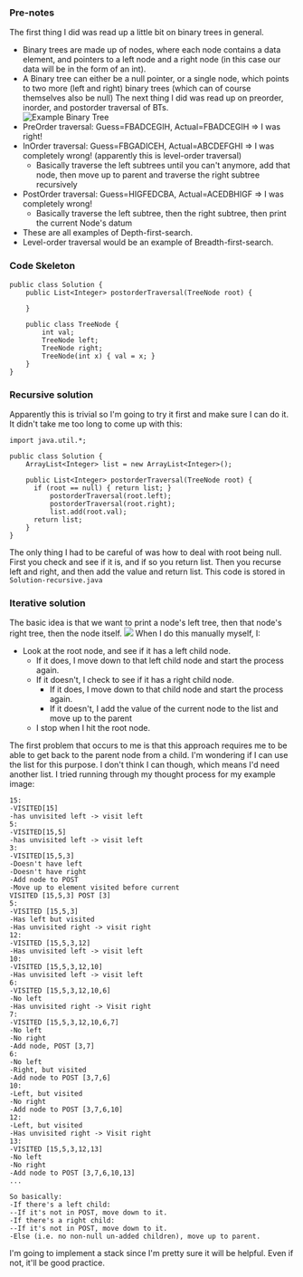 ### Pre-notes
The first thing I did was read up a little bit on binary trees in general.
* Binary trees are made up of nodes, where each node contains a data element, and pointers to a left node and a right node (in this case our data will be in the form of an int).
* A Binary tree can either be a null pointer, or a single node, which points to two more (left and right) binary trees (which can of course themselves also be null)
The next thing I did was read up on preorder, inorder, and postorder traversal of BTs.   
![Example Binary Tree](http://upload.wikimedia.org/wikipedia/commons/d/d4/Sorted_binary_tree_preorder.svg)
* PreOrder traversal: Guess=FBADCEGIH, Actual=FBADCEGIH => I was right!
* InOrder traversal: Guess=FBGADICEH, Actual=ABCDEFGHI => I was completely wrong! (apparently this is level-order traversal)
  * Basically traverse the left subtrees until you can't anymore, add that node, then move up to parent and traverse the right subtree recursively
* PostOrder traversal: Guess=HIGFEDCBA, Actual=ACEDBHIGF => I was completely wrong!
  * Basically traverse the left subtree, then the right subtree, then print the current Node's datum
* These are all examples of Depth-first-search.
* Level-order traversal would be an example of Breadth-first-search.

### Code Skeleton
    public class Solution {
        public List<Integer> postorderTraversal(TreeNode root) {

        }

        public class TreeNode {
            int val;
            TreeNode left;
            TreeNode right;
            TreeNode(int x) { val = x; }
        }
    }

### Recursive solution
Apparently this is trivial so I'm going to try it first and make sure I can do it.  It didn't take me too long to come up with this:

    import java.util.*;

    public class Solution {
        ArrayList<Integer> list = new ArrayList<Integer>();

        public List<Integer> postorderTraversal(TreeNode root) {
          if (root == null) { return list; }
              postorderTraversal(root.left);
              postorderTraversal(root.right);
              list.add(root.val);
          return list;
        }
    }
The only thing I had to be careful of was how to deal with root being null.  First you check and see if it is, and if so you return list.  Then you recurse left and right, and then add the value and return list.  This code is stored in ``Solution-recursive.java``

### Iterative solution
The basic idea is that we want to print a node's left tree, then that node's right tree, then the node itself.
![](http://i.imgur.com/9hOSs1b.png)
When I do this manually myself, I: 
* Look at the root node, and see if it has a left child node.
  * If it does, I move down to that left child node and start the process again.
  * If it doesn't, I check to see if it has a right child node.
    * If it does, I move down to that child node and start the process again.
    * If it doesn't, I add the value of the current node to the list and move up
      to the parent
  * I stop when I hit the root node.

The first problem that occurs to me is that this approach requires me to be able
to get back to the parent node from a child.  I'm wondering if I can use the
list for this purpose.  I don't think I can though, which means I'd need another
list.  I tried running through my thought process for my example image:

    15:
    -VISITED[15]
    -has unvisited left -> visit left
    5:
    -VISITED[15,5]
    -has unvisited left -> visit left
    3: 
    -VISITED[15,5,3]
    -Doesn't have left
    -Doesn't have right
    -Add node to POST
    -Move up to element visited before current
    VISITED [15,5,3] POST [3]
    5:
    -VISITED [15,5,3]
    -Has left but visited
    -Has unvisited right -> visit right
    12: 
    -VISITED [15,5,3,12]
    -Has unvisited left -> visit left
    10:
    -VISITED [15,5,3,12,10]
    -Has unvisited left -> visit left
    6: 
    -VISITED [15,5,3,12,10,6]
    -No left
    -Has unvisited right -> Visit right
    7:
    -VISITED [15,5,3,12,10,6,7]
    -No left
    -No right
    -Add node, POST [3,7]
    6:
    -No left
    -Right, but visited
    -Add node to POST [3,7,6]
    10:
    -Left, but visited
    -No right
    -Add node to POST [3,7,6,10]
    12:
    -Left, but visited
    -Has unvisited right -> Visit right
    13: 
    -VISITED [15,5,3,12,13]
    -No left
    -No right
    -Add node to POST [3,7,6,10,13]
    ...

    So basically:
    -If there's a left child:
    --If it's not in POST, move down to it.
    -If there's a right child:
    --If it's not in POST, move down to it.
    -Else (i.e. no non-null un-added children), move up to parent.

I'm going to implement a stack since I'm pretty sure it will be helpful.  Even if not, it'll be good practice.

